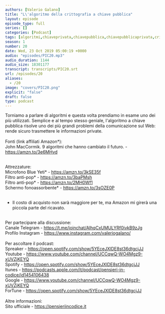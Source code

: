 ```yaml
---
authors: [Valerio Galano]
title: "L\'algoritmo della crittografia a chiave pubblica"
layout: episode
episode_type: full
series: []
categories: [Podcast]
tags: [algoritmi,chiaveprivata,chiavepubblica,chiavepubblicaprivata,crittografia,http,https,segretocondiviso,web]
season: 1
number: 20
date: Wed, 23 Oct 2019 05:00:19 +0000
audio: "episodes/PIC20.mp3"
audio_duration: 1144
audio_size: 18301177
transcript: transcripts/PIC20.srt
url: /episodes/20
aliases: 
  - /20
image: "covers/PIC20.png"
explicit: "false"
draft: false
type: podcast
---
```

Torniamo a parlare di algoritmi e questa volta prendiamo in esame uno dei più utilizzati. Semplice e al tempo stesso geniale, l'algoritmo a chiave pubblica risolve uno dei più grandi problemi della comunicazione sul Web: rende sicuro trasmettere le informazioni private.<br />
<br />
Fonti (link affiliati Amazon*): <br />
John MacCormik. 9 algoritmi che hanno cambiato il futuro. - <a href="https://amzn.to/3e6MHvd" rel="noopener">https://amzn.to/3e6MHvd</a>  <br />
<br />




Attrezzature:<br />
Microfono Blue Yeti* - <a href="https://amzn.to/3kSE35f" rel="noopener">https://amzn.to/3kSE35f</a>  <br />
Filtro anti-pop* - <a href="https://amzn.to/3baPMsh" rel="noopener">https://amzn.to/3baPMsh</a>  <br />
Filtro anti-pop* - <a href="https://amzn.to/2MH0Wf1" rel="noopener">https://amzn.to/2MH0Wf1</a>  <br />
Schermo fonoassorbente* - <a href="https://amzn.to/3sOZE0P" rel="noopener">https://amzn.to/3sOZE0P</a>  <br />
<br />
* Il costo di acquisto non sarà maggiore per te, ma Amazon mi girerà una piccola parte del ricavato. <br />
<br />
Per partecipare alla discussione:<br />
Canale Telegram - <a href="https://t.me/joinchat/AIhqCxUMULYRf0ivkB9zJg" rel="noopener">https://t.me/joinchat/AIhqCxUMULYRf0ivkB9zJg</a> <br />
Profilo Instagram - <a href="https://www.instagram.com/valeriogalano/" rel="noopener">https://www.instagram.com/valeriogalano/</a> <br />
<br />
Per ascoltare il podcast:<br />
Spreaker - <a href="https://open.spotify.com/show/5YEceJXlDE8st36dtgcjJJ" rel="noopener">https://open.spotify.com/show/5YEceJXlDE8st36dtgcjJJ</a> <br />
Youtube - <a href="https://www.youtube.com/channel/UCCqwQ-WO4Mgz9-xUVZjKEYQ" rel="noopener">https://www.youtube.com/channel/UCCqwQ-WO4Mgz9-xUVZjKEYQ</a> <br />
Spotify - <a href="https://open.spotify.com/show/5YEceJXlDE8st36dtgcjJJ" rel="noopener">https://open.spotify.com/show/5YEceJXlDE8st36dtgcjJJ</a> <br />
Itunes - <a href="https://podcasts.apple.com/it/podcast/pensieri-in-codice/id1454106438" rel="noopener">https://podcasts.apple.com/it/podcast/pensieri-in-codice/id1454106438</a> <br />
Google - <a href="https://www.youtube.com/channel/UCCqwQ-WO4Mgz9-xUVZjKEYQ" rel="noopener">https://www.youtube.com/channel/UCCqwQ-WO4Mgz9-xUVZjKEYQ</a> <br />
ForTune - <a href="https://open.spotify.com/show/5YEceJXlDE8st36dtgcjJJ" rel="noopener">https://open.spotify.com/show/5YEceJXlDE8st36dtgcjJJ</a> <br />
<br />
Altre informazioni:<br />
Sito ufficiale - <a href="https://pensieriincodice.it" rel="noopener">https://pensieriincodice.it</a> <br />
<br />






